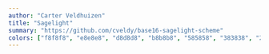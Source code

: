 ```yaml
---
author: "Carter Veldhuizen"
title: "Sagelight"
summary: "https://github.com/cveldy/base16-sagelight-scheme"
colors: ["f8f8f8", "e8e8e8", "d8d8d8", "b8b8b8", "585858", "383838", "282828", "181818", "fa8480", "ffaa61", "ffdc61", "a0d2c8", "a2d6f5", "a0a7d2", "c8a0d2", "d2b2a0"]
---
```

